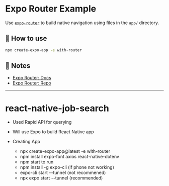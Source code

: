 # Expo Router Example

Use [`expo-router`](https://expo.github.io/router) to build native navigation using files in the `app/` directory.

## 🚀 How to use

```sh
npx create-expo-app -e with-router
```

## 📝 Notes

- [Expo Router: Docs](https://expo.github.io/router)
- [Expo Router: Repo](https://github.com/expo/router)

---

# react-native-job-search

* Used Rapid API for querying
* Will use Expo to build React Native app

* Creating App
    * npx create-expo-app@latest -e with-router
    * npm install expo-font axios react-native-dotenv
    * npm start to run
    * npm install -g expo-cli (if phone not working)
    * expo-cli start --tunnel (not recommened)
    * npx expo start --tunnel  (recommended)
